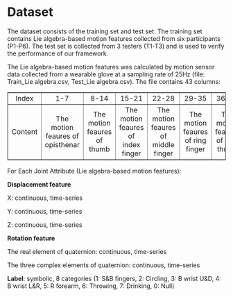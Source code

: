 # Dataset
The dataset consists of the training set and test set. The training set contains Lie algebra-based motion features collected from six participants (P1-P6). The test set is collected from 3 testers (T1-T3) and is used to verify the performance of our framework.

The Lie algebra-based motion features was calculated by motion sensor data collected from a wearable glove at a sampling rate of 25Hz (file: Train_Lie algebra.csv, Test_Lie algebra.csv).  The file contains 43 columns:
<table border="1">
<tr>
  <td style="text-align: center";>Index</td>
  <td style="text-align: center";>1-7</td>
  <td style="text-align: center";>8-14</td>
  <td style="text-align: center";>15-21</td>
  <td style="text-align: center";>22-28</td>
  <td style="text-align: center";>29-35</td>
  <td style="text-align: center";>36-42</td>
  <td style="text-align: center";>43</td>
</tr>
<tr>
  <td style="text-align: center";>Content</td>
  <td style="text-align: center";>The motion feaures of opisthenar</td>
  <td style="text-align: center";>The motion feaures of thumb</td>
  <td style="text-align: center";>The motion feaures of index finger</td>
  <td style="text-align: center";>The motion feaures of middle finger</td>
  <td style="text-align: center";>The motion feaures of ring finger</td>
  <td style="text-align: center";>The motion feaures of little thumb</td>
  <td style="text-align: center";>Label</td>
</tr>
</table>

For Each Joint Attribute (Lie algebra-based motion features):

**Displacement feature**

X: continuous, time-series

Y: continuous, time-series

Z: continuous, time-series

**Rotation feature**

The real element of quaternion: continuous, time-series

The three complex elements of quaternion: continuous, time-series

**Label**: symbolic, 8 categories (1: S&B fingers, 2: Circling, 3: B wrist U&D, 4: B wrist L&R, 5: R forearm, 6: Throwing, 7: Drinking, 0: Null)



